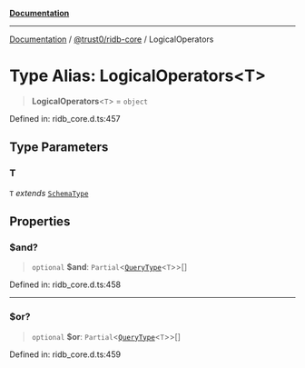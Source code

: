 [**Documentation**](../../../README.md)

***

[Documentation](../../../README.md) / [@trust0/ridb-core](../README.md) / LogicalOperators

# Type Alias: LogicalOperators\<T\>

> **LogicalOperators**\<`T`\> = `object`

Defined in: ridb\_core.d.ts:457

## Type Parameters

### T

`T` *extends* [`SchemaType`](SchemaType.md)

## Properties

### $and?

> `optional` **$and**: `Partial`\<[`QueryType`](QueryType.md)\<`T`\>\>[]

Defined in: ridb\_core.d.ts:458

***

### $or?

> `optional` **$or**: `Partial`\<[`QueryType`](QueryType.md)\<`T`\>\>[]

Defined in: ridb\_core.d.ts:459
